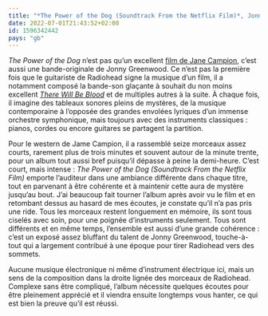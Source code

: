 ```yaml
---
title: "*The Power of the Dog (Soundtrack From the Netflix Film)*, Jonny Greenwood"
date: 2022-07-01T21:43:52+02:00
id: 1596342442 
pays: "gb"
---
```


*The Power of the Dog* n’est pas qu’un excellent [film de Jane Campion](https://voiretmanger.fr/power-dog-campion/), c’est aussi une bande-originale de Jonny Greenwood. Ce n’est pas la première fois que le guitariste de Radiohead signe la musique d’un film, il a notamment composé la bande-son glaçante à souhait du non moins excellent [*There Will Be Blood*](https://voiretmanger.fr/there-will-be-blood-anderson/) et de multiples autres à la suite. À chaque fois, il imagine des tableaux sonores pleins de mystères, de la musique contemporaine à l’opposée des grandes envolées lyriques d’un immense orchestre symphonique, mais toujours avec des instruments classiques : pianos, cordes ou encore guitares se partagent la partition.

Pour le western de Jame Campion, il a rassemblé seize morceaux assez courts, rarement plus de trois minutes et souvent autour de la minute trente, pour un album tout aussi bref puisqu’il dépasse à peine la demi-heure. C’est court, mais intense : *The Power of the Dog (Soundtrack From the Netflix Film)* emporte l’auditeur dans une ambiance différente dans chaque titre, tout en parvenant à être cohérente et à maintenir cette aura de mystère jusqu’au bout. J’ai beaucoup fait tourner l’album après avoir vu le film et en retombant dessus au hasard de mes écoutes, je constate qu’il n’a pas pris une ride. Tous les morceaux restent longuement en mémoire, ils sont tous ciselés avec soin, pour une poignée d’instruments seulement. Tous sont différents et en même temps, l’ensemble est aussi d’une grande cohérence : c’est un exposé assez bluffant du talent de Jonny Greenwood, touche-à-tout qui a largement contribué à une époque pour tirer Radiohead vers des sommets.

Aucune musique électronique ni même d’instrument électrique ici, mais un sens de la composition dans la droite lignée des morceaux de Radiohead. Complexe sans être compliqué, l’album nécessite quelques écoutes pour être pleinement apprécié et il viendra ensuite longtemps vous hanter, ce qui est bien la preuve qu’il est réussi. 